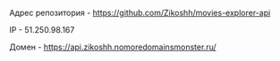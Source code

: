 Адрес репозитория - https://github.com/Zikoshh/movies-explorer-api

IP - 51.250.98.167

Домен - https://api.zikoshh.nomoredomainsmonster.ru/